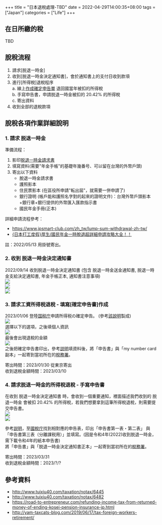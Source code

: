 +++
title = "日本退稅處理-TBD"
date = 2022-04-29T14:00:35+08:00
tags = ["Japan"]
categories = ["Life"]
+++

## 在日所繳的稅
TBD

## 脫稅流程
1. 請求[脱退一時金]  
2. 收到[脱退一時金決定通知書]，會於通知書上的支付日收到款項  
3. 進行[所得稅]退稅程序  
   a. 線上[作成確定申告單](https://www.keisan.nta.go.jp/kyoutu/ky/sm/top) 退回國當年被扣的所得稅  
   b. 手寫申告書，申請脱退一時金被扣的 20.42% 的所得稅  
   c. 寄出資料  
4. 收到全部的退稅款項  
  
## 脫稅各項作業詳細說明
### 1. 請求 脱退一時金

準備流程：
1. 影印[脱退一時金請求書](https://www.nenkin.go.jp/service/jukyu/todokesho/sonota-kyufu/20150406.html)  
2. 填寫資料(需要"年金手帳"的基礎年幾番号、可以留在台灣的外幣戶頭)  
3. 寄出以下資料  
   - 脫退一時金請求書  
   - 護照影本  
   - 住民票影本 (在區役所申請"転出屆"，就需要一併申請了)  
   - 銀行證明 (帳戶能和護照名字對的起來的證明文件)：台灣外幣戶頭影本+銀行章+銀行提供的外幣匯入匯款指示書  
   - 國民年金手冊(正本)  

詳細申請流程參考：  
- https://www.jpsmart-club.com/zh_tw/lump-sum-withdrawal-zh-tw/  
- [{日本打工度假}厚生/國民年金一時脫退超詳細申請攻略大全！！](https://amypp29.pixnet.net/blog/post/216859740-%E6%97%A5%E6%9C%AC%E6%89%93%E5%B7%A5%E5%BA%A6%E5%81%87%E5%8E%9A%E7%94%9F-%E5%9C%8B%E6%B0%91%E5%B9%B4%E9%87%91%E4%B8%80%E6%99%82%E8%84%AB%E9%80%80%E8%B6%85%E8%A9%B3%E7%B4%B0)  

註：2022/05/13 用掛號寄出。

### 2. 收到 脱退一時金決定通知書

2022/09/14 收到脱退一時金決定通知書 (包含 脱退一時金送金通知書, 脱退一時金支給決定通知書, 年金手帳正本, 通知書注意事項)  
![](https://i.imgur.com/RDnUkGwl.jpg)  
![](https://i.imgur.com/IwkNVlul.jpg)  
![](https://i.imgur.com/jlWCcxul.jpg)  

### 3. 請求工資所得稅退稅 - 填寫[確定申告書]作成  

2023/01/06 登陸[国税庁](https://www.keisan.nta.go.jp/kyoutu/ky/sm/top#bsctrl)申請所得税の確定申告。 (參考[該說明](http://www.tuixiu40.com/taxation/notax/6482)製成)  
![](https://imgur.com/jRS9LSx.ljpg)  
選擇以下的選項，之後填個人資訊  
![](https://imgur.com/LjaHzifl.jpg)  
最後會出現退稅的金額  
![](https://imgur.com/GGTZgwAl.jpg)  
之後把確定申告書印出，參考[説明](http://www.tuixiu40.com/taxation/notax/6482)填資料後，將「申告書」與「my number card 副本」一起寄到當初所在的[稅務署](https://www.nta.go.jp/about/organization/index.htm)。  

寄出時間：2023/01/30 從東京寄出  
收到退稅金額時間：2023/03/10  

  
### 4. 請求脱退一時金的所得稅退稅 - 手寫申告書  

在收到 脱退一時金決定通知書 時，會收到一個重要通知，裡面描述我們收到的 脱退一時金 會被扣 20.42% 的所得稅，若我們想要拿到這筆所得稅退稅，則需要提交申告書。  
![](https://imgur.com/EKw4qGrl.jpg)  
![](https://imgur.com/LI1mt34l.jpg)  

參考[説明](http://www.tuixiu40.com/taxation/notax/6482)，至[國稅庁](https://www.nta.go.jp/taxes/shiraberu/shinkoku/syotoku/r04.htm)找到相對應的申告表，印出「申告書第一表・第二表」 與「申告書第三表（分離課税用）」並填寫。(因是令和4年(2022)收到脱退一時金，需下載令和4年的紙本申告書)  
將「申告書」與「脱退一時金決定通知書正本」一起寄到當初所在的[稅務署](https://www.nta.go.jp/about/organization/index.htm)。  

寄出時間：2023/03/31  
收到退稅金額時間：2023/?/?  

## 參考資料
- http://www.tuixiu40.com/taxation/notax/6445
- http://www.tuixiu40.com/taxation/notax/6482
- https://road-to-entrepreneur.com/refunding-income-tax-from-returned-money-of-ending-kosei-pension-insurance-jp.html
- http://yam-taxcats-blog.com/2019/06/17/tax-foreign-workers-retirement/
